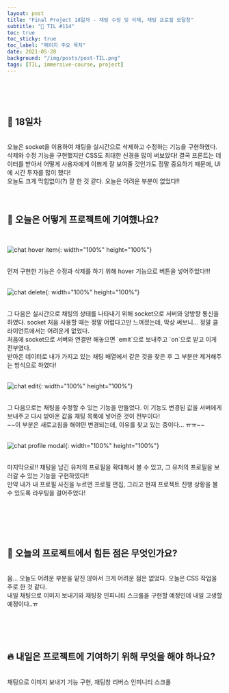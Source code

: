 ```yaml
---
layout: post
title: "Final Project 18일차 - 채팅 수정 및 삭제, 채팅 프로필 모달창"
subtitle: "📅 TIL #114"
toc: true
toc_sticky: true
toc_label: "페이지 주요 목차"
date: 2021-05-28
background: "/img/posts/post-TIL.png"
tags: [TIL, immersive-course, project]
---
```


<br/>
<br/>
<br/>

## 🔔 18일차

<br/>
오늘은 socket을 이용하여 채팅을 실시간으로 삭제하고 수정하는 기능을 구현하였다.

<br/>
삭제와 수정 기능을 구현했지만 CSS도 최대한 신경을 많이 써보았다! 결국 프론트는 데이터를 받아서 어떻게 사용자에게 이쁘게 잘 보여줄 것인가도 정말 중요하기 때문에, UI에 시간 투자를 많이 했다!

<br/>
오늘도 크게 막힘없이(?) 잘 한 것 같다. 오늘은 어려운 부분이 없었다!!

<br/>
<br/>
<br/>

## 💪 오늘은 어떻게 프로젝트에 기여했나요?

<br/>

![chat hover item](https://user-images.githubusercontent.com/75570915/119990614-809ade00-c003-11eb-952a-3c802ecef38d.gif){: width="100%" height="100%"}

<br/>
먼저 구현한 기능은 수정과 삭제를 하기 위해 hover 기능으로 버튼을 넣어주었다!!!

<br/>
<br/>

![chat delete](https://user-images.githubusercontent.com/75570915/119990607-7e388400-c003-11eb-8bff-98c9ec3b4374.gif){: width="100%" height="100%"}

<br/>
그 다음은 실시간으로 채팅의 상태를 나타내기 위해 socket으로 서버와 양방향 통신을 하였다. socket 처음 사용할 때는 정말 어렵다고만 느껴졌는데, 막상 써보니... 정말 클라이언트에서는 어려운게 없었다.

<br/>
처음에 socket으로 서버와 연결만 해놓으면 `emit`으로 보내주고 `on`으로 받고 이게 전부였다.

<br/>
받아온 데이터로 내가 가지고 있는 채팅 배열에서 같은 것을 찾은 후 그 부분만 제거해주는 방식으로 하였다!

<br/>
<br/>

![chat edit](https://user-images.githubusercontent.com/75570915/119990610-7f69b100-c003-11eb-9c44-c0924d93790c.gif){: width="100%" height="100%"}

<br/>
그 다음으로는 채팅을 수정할 수 있는 기능을 만들었다. 이 기능도 변경된 값을 서버에게 보내주고 다시 받아온 값을 채팅 목록에 넣어준 것이 전부이다!

<br/>
~~이 부분은 새로고침을 해야먄 변경되는데, 이유를 찾고 있는 중이다... ㅠㅠ~~

<br/>
<br/>

![chat profile modal](https://user-images.githubusercontent.com/75570915/119990616-81337480-c003-11eb-9d61-abcb44718c6c.gif){: width="100%" height="100%"}

<br/>
마지막으로!! 채팅을 남긴 유저의 프로필을 확대해서 볼 수 있고, 그 유저의 프로필을 보러갈 수 있는 기능을 구현하였다!!

<br/>
만약 내가 내 프로필 사진을 누르면 프로필 편집, 그리고 현재 프로젝트 진행 상황을 볼 수 있도록 라우팅을 걸어주었다!

<br/>
<br/>
<br/>
<br/>
<br/>
<br/>

## 🤔 오늘의 프로젝트에서 힘든 점은 무엇인가요?

<br/>
음... 오늘도 어려운 부분을 맡진 않아서 크게 어려운 점은 없었다. 오늘은 CSS 작업을 주로 한 것 같다.

<br/>
내일 채팅으로 이미지 보내기와 채팅창 인피니티 스크롤을 구현할 예정인데 내일 고생할 예정이다..ㅠ

<br/>
<br/>
<br/>
<br/>
<br/>

## 🔥 내일은 프로젝트에 기여하기 위해 무엇을 해야 하나요?

<br/>
채팅으로 이미지 보내기 기능 구현, 채팅창 리버스 인피니티 스크롤

<br/>
<br/>
<br/>
<br/>
<br/>
<br/>
